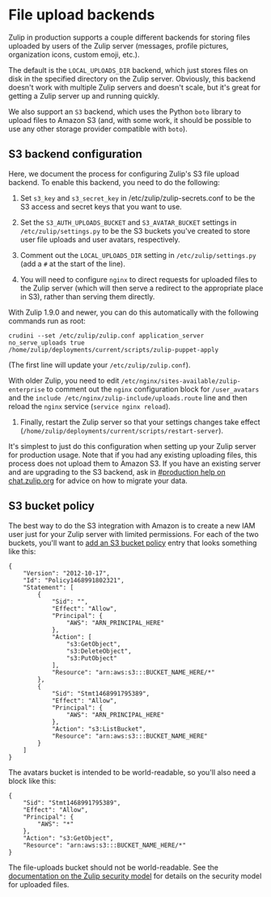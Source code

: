 # File upload backends

Zulip in production supports a couple different backends for storing
files uploaded by users of the Zulip server (messages, profile
pictures, organization icons, custom emoji, etc.).

The default is the `LOCAL_UPLOADS_DIR` backend, which just stores
files on disk in the specified directory on the Zulip server.
Obviously, this backend doesn't work with multiple Zulip servers and
doesn't scale, but it's great for getting a Zulip server up and
running quickly.

We also support an `S3` backend, which uses the Python `boto` library
to upload files to Amazon S3 (and, with some work, it should be
possible to use any other storage provider compatible with `boto`).

## S3 backend configuration

Here, we document the process for configuring Zulip's S3 file upload
backend.  To enable this backend, you need to do the following:

1. Set `s3_key` and `s3_secret_key` in /etc/zulip/zulip-secrets.conf
to be the S3 access and secret keys that you want to use.

1. Set the `S3_AUTH_UPLOADS_BUCKET` and `S3_AVATAR_BUCKET` settings in
`/etc/zulip/settings.py` to be the S3 buckets you've created to store
user file uploads and user avatars, respectively.

1. Comment out the `LOCAL_UPLOADS_DIR` setting in
`/etc/zulip/settings.py` (add a `#` at the start of the line).

1. You will need to configure `nginx` to direct requests for uploaded
files to the Zulip server (which will then serve a redirect to the
appropriate place in S3), rather than serving them directly.

With Zulip 1.9.0 and newer, you can do this automatically with the
following commands run as root:

```
crudini --set /etc/zulip/zulip.conf application_server no_serve_uploads true
/home/zulip/deployments/current/scripts/zulip-puppet-apply
```

(The first line will update your `/etc/zulip/zulip.conf`).

With older Zulip, you need to edit
`/etc/nginx/sites-available/zulip-enterprise` to comment out the
`nginx` configuration block for `/user_avatars` and the `include
/etc/nginx/zulip-include/uploads.route` line and then reload the
`nginx` service (`service nginx reload`).

1. Finally, restart the Zulip server so that your settings changes
   take effect
   (`/home/zulip/deployments/current/scripts/restart-server`).

It's simplest to just do this configuration when setting up your Zulip
server for production usage.  Note that if you had any existing
uploading files, this process does not upload them to Amazon S3.  If
you have an existing server and are upgrading to the S3 backend, ask
in [#production help on chat.zulip.org][production-help] for advice on
how to migrate your data.

[production-help]: https://chat.zulip.org/#narrow/stream/31-production-help

## S3 bucket policy

The best way to do the S3 integration with Amazon is to create a new
IAM user just for your Zulip server with limited permissions.  For
each of the two buckets, you'll want to
[add an S3 bucket policy](https://awspolicygen.s3.amazonaws.com/policygen.html)
entry that looks something like this:

```
{
    "Version": "2012-10-17",
    "Id": "Policy1468991802321",
    "Statement": [
        {
            "Sid": "",
            "Effect": "Allow",
            "Principal": {
                "AWS": "ARN_PRINCIPAL_HERE"
            },
            "Action": [
                "s3:GetObject",
                "s3:DeleteObject",
                "s3:PutObject"
            ],
            "Resource": "arn:aws:s3:::BUCKET_NAME_HERE/*"
        },
        {
            "Sid": "Stmt1468991795389",
            "Effect": "Allow",
            "Principal": {
                "AWS": "ARN_PRINCIPAL_HERE"
            },
            "Action": "s3:ListBucket",
            "Resource": "arn:aws:s3:::BUCKET_NAME_HERE"
        }
    ]
}
```

The avatars bucket is intended to be world-readable, so you'll also
need a block like this:

```
{
    "Sid": "Stmt1468991795389",
    "Effect": "Allow",
    "Principal": {
        "AWS": "*"
    },
    "Action": "s3:GetObject",
    "Resource": "arn:aws:s3:::BUCKET_NAME_HERE/*"
}

```

The file-uploads bucket should not be world-readable.  See the
[documentation on the Zulip security model](security-model.html) for
details on the security model for uploaded files.
